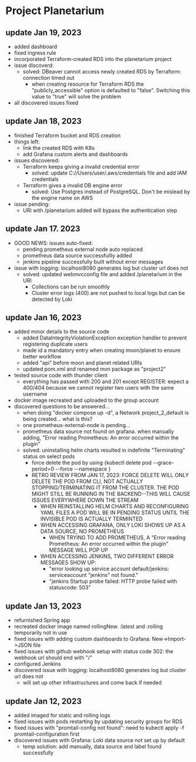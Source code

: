 # Project Planetarium 

## update Jan 19, 2023
- added dashboard
- fixed ingress rule
- incorporated Terraform-created RDS into the planetarium project
- issue discoverd:
    - solved: DBeaver cannot access newly created RDS by Terraform: connection timed out
        - when creating resource for Terraform RDS the "publicly_accessible" option is defaulted to "false". Switching this value to "true" will solve the problem
- all discovered issues fixed

## update Jan 18, 2023
- finished Terraform bucket and RDS creation
- things left:
    - link the created RDS with K8s
    - add Grafana custom alerts and dashboards 
- issues discovered:
    - Terraform keeps giving a invalid credential error
        - solved: update C://Users/user/.aws/credentials file and add IAM credentials
    - Terraform gives a invalid DB engine error
        - solved: Use Postgres instead of PostgreSQL. Don't be mislead by the engine name on AWS
- issue pending:
    - URI with /planetarium added will bypass the authentication step

## update Jan 17. 2023
- GOOD NEWS: issues auto-fixed:
    - pending prometheus external node auto replaced
    - prometheus data source successfullly added
    - jenkins pipeline successfully built without error messages
- issue with logging: localhost8080 generates log but cluster url does not
    - solved: updated webmvcconfig file and added /planetarium in the URI
        - Collections can be run smoothly
        - Cluster error logs (400) are not pushed to local logs but can be detected by Loki

## update Jan 16, 2023
- added minor details to the source code
    - added DataIntegrityViolationException exception handler to prevent registering duplicate users
    - made id a mandatory entry when creating moon/planet to ensure better workflow
    - added "api" before moon and planet related URIs
    - updated pom.xml and renamed mvn package as "project2"
- tested source code with thunder client
    - everything has passed with 200 and 201 except REGISTER: expect a 400/404 because we cannot register two users with the same username
- docker image recreated and uploaded to the group account
- discovered questions to be answered...
    - when doing "docker compose up -d", a Network project_2_default is being created... what is this?
    - one prometheus-external-node is pending...
    - prometheus data source not found on grafana. when manually adding, "Error reading Prometheus: An error occurred within the plugin"
    - solved: uninstalling helm charts resulted in indefinite "Terminating" status on select pods
        - force delete the pod by using {kubectl delete pod <PODNAME> --grace-period=0 --force --namespace <NAMESPACE>}
        - RETRO REVIEW FROM JAN 17, 2023: FORCE DELETE WILL ONLY DELETE THE POD FROM CLI, NOT ACTUALLY STOPPING/TERMINATING IT FROM THE CLUSTER. THE POD MIGHT STILL BE RUNNING IN THE BACKEND--THIS WILL CAUSE ISSUES EVERYWHERE DOWN THE STREAM
            - WHEN REINSTALLING HELM CHARTS AND RECONFIGURING YAML FILES A POD WILL BE IN PENDING STATUS UNTIL THE INVISIBLE POD IS ACTUALLY TERMINTED
            - WHEN ACCESSING GRAFANA, ONLY LOKI SHOWS UP AS A DATA SOURCE, NO PROMETHEUS
                - WHEN TRYING TO ADD PROMETHEUS, A "Error reading Prometheus: An error occurred within the plugin" MESSAGE WILL POP UP
            - WHEN ACCESSING JENKINS, TWO DIFFERENT ERROR MESSAGES SHOW UP:
                - "error looking up service account default/jenkins: serviceaccount "jenkins" not found."
                - "jenkins Startup probe failed: HTTP probe failed with statuscode: 503"

## update Jan 13, 2023
- refurnished Spring app 
- recreated docker image named rollingNew. :latest and :rolling temporarily not in use
- fixed issues with adding custom dashboards to Grafana: New->Import->JSON file
- fixed issues with github webhook setup with status code 302: the webhook url should end with "/"
- configured Jenkins
- discovered issue with logging: localhost8080 generates log but cluster url does not
    - will set up other infrastructures and come back if needed

## update Jan 12, 2023
- added imaged for static and rolling logs
- fixed issues with pods restarting by updating security groups for RDS
- fixed issues with "promtail-config not found": need to kubectl apply -f promtail-configuration first
- discovered issues with Grafana: Loki data source not set up by default
    - temp solution: add manually, data source and label found successfully